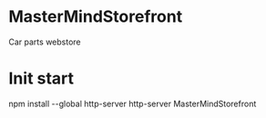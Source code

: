 # MasterMindStorefront
Car parts webstore

# Init start
npm install --global http-server
http-server MasterMindStorefront
